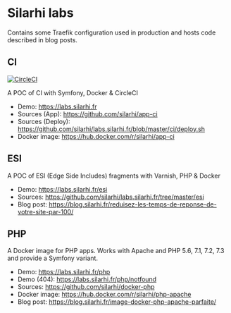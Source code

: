 # Silarhi labs
Contains some Traefik configuration used in production and hosts code described in blog posts.

## CI
[![CircleCI](https://circleci.com/gh/silarhi/app-ci.svg?style=svg)](https://circleci.com/gh/silarhi/app-ci)

A POC of CI with Symfony, Docker & CircleCI

* Demo: https://labs.silarhi.fr
* Sources (App): https://github.com/silarhi/app-ci
* Sources (Deploy): https://github.com/silarhi/labs.silarhi.fr/blob/master/ci/deploy.sh
* Docker image: https://hub.docker.com/r/silarhi/app-ci

## ESI
A POC of ESI (Edge Side Includes) fragments with Varnish, PHP & Docker

* Demo: https://labs.silarhi.fr/esi
* Sources: https://github.com/silarhi/labs.silarhi.fr/tree/master/esi
* Blog post: https://blog.silarhi.fr/reduisez-les-temps-de-reponse-de-votre-site-par-100/

## PHP
A Docker image for PHP apps. Works with Apache and PHP 5.6, 7.1, 7.2, 7.3 and provide a Symfony variant.

* Demo: https://labs.silarhi.fr/php
* Demo (404): https://labs.silarhi.fr/php/notfound
* Sources: https://github.com/silarhi/docker-php
* Docker image: https://hub.docker.com/r/silarhi/php-apache
* Blog post: https://blog.silarhi.fr/image-docker-php-apache-parfaite/
